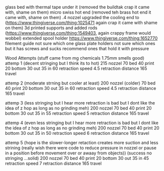 glass bed with thermal tape under it (removed the buildtak crap it came with, shame on them)
micro swiss hot end (removed teh brass hot end it came with, shame on them)
.4 nozzel
upgraded the cooling end to (https://www.thingiverse.com/thing:1025471 again crap it came with shame on them)
3d printed supports and added rods (https://www.thingiverse.com/thing:1549403, again crappy frame would wobbel)
extended spool holder https://www.thingiverse.com/thing:1652770
filement guide not sure which one
glass plate holders not sure which ones but it has screws and sucks recommend ones that hold it with pressure


Wood Attempts (stuff came from mg chemicals 1.75mm smells good)
attemp 1 (decent stringing but I think its to hot) 
215 nozzel
70 bed
40 print 
20 bottom
30 out
35 in
60 retraction speed
4.5 retraction distance
165 travel

attemp 2 (moderate strning but cooler at least)
200 nozzel (colder)
70 bed
40 print 
20 bottom
30 out
35 in
60 retraction speed
4.5 retraction distance
165 travel

attemp 3 (less stringing but I hear more retraction is bad but I dont like the idea of z hop as long as no grinding meh)
200 nozzel
70 bed
40 print 
20 bottom
30 out
35 in
55 retraction speed
5 retraction distance
165 travel

attemp 4 (even less stringing but I hear more retraction is bad but I dont like the idea of z hop as long as no grinding meh)
200 nozzel
70 bed
40 print 
20 bottom
30 out
35 in
50 retraction speed
6 retraction distance
165 travel

attemp 5 (hope is the slower-longer retaction creates more suction and less strining (really wish there were code to reduce pressure in nozzel or pause in a position before movement over or awaay from objects))
(success no stringing ...solid)
200 nozzel
70 bed
40 print 
20 bottom
30 out
35 in
45 retraction speed
7 retraction distance
165 travel